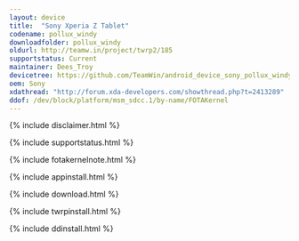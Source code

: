 ```yaml
---
layout: device
title:  "Sony Xperia Z Tablet"
codename: pollux_windy
downloadfolder: pollux_windy
oldurl: http://teamw.in/project/twrp2/185
supportstatus: Current
maintainer: Dees_Troy
devicetree: https://github.com/TeamWin/android_device_sony_pollux_windy.git
oem: Sony
xdathread: "http://forum.xda-developers.com/showthread.php?t=2413289"
ddof: /dev/block/platform/msm_sdcc.1/by-name/FOTAKernel
---
```


{% include disclaimer.html %}

{% include supportstatus.html %}

{% include fotakernelnote.html %}

{% include appinstall.html %}

{% include download.html %}

{% include twrpinstall.html %}

{% include ddinstall.html %}
